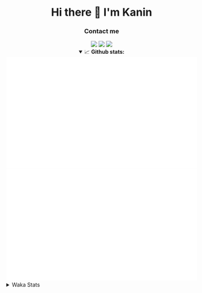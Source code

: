 <div align="center">
 <h1>Hi there 👋 I'm Kanin</h1>
 <h3>Contact me</h3>
 <a href="mailto:im@kanin.dev"><img src="https://img.shields.io/badge/gmail-%23D14836.svg?&style=for-the-badge&logo=gmail&logoColor=white"/></a>
 <a href="https://twitter.com/KaninDev"><img src="https://img.shields.io/badge/twitter-%231DA1F2.svg?&style=for-the-badge&logo=twitter&logoColor=white"/></a>
 <a href="https://www.linkedin.com/in/KaninDev"><img src="https://img.shields.io/badge/linkedin-%230077B5.svg?&style=for-the-badge&logo=linkedin&logoColor=white"/></a>
<details open>
  <summary>📈 <b>Github stats:</b></summary>
  <img src="https://github.com/Kanin/Kanin/blob/master/scripts/GitHubStats/generated/overview.svg"/>
  <img src="https://github.com/Kanin/Kanin/blob/master/scripts/GitHubStats/generated/languages.svg"/>
</details>
</div>

<details>
 <summary>Waka Stats</summary>

<!--START_SECTION:waka-->
![Profile Views](http://img.shields.io/badge/Profile%20Views-5-blue)

![Lines of code](https://img.shields.io/badge/From%20Hello%20World%20I%27ve%20Written-772025%20lines%20of%20code-blue)

**🐱 My Github Data** 

> 🏆 271 Contributions in the Year 2020
 > 
> 📦 4.4 kB Used in Github's Storage 
 > 
> 🚫 Not Opted to Hire
 > 
> 📜 6 Public Repositories
 > 
> 🔑 3 Private Repositories 

**I'm an Early 🐤** 

```text
🌞 Morning    92 commits     ███████░░░░░░░░░░░░░░░░░░   27.88% 
🌆 Daytime    107 commits    ████████░░░░░░░░░░░░░░░░░   32.42% 
🌃 Evening    71 commits     █████░░░░░░░░░░░░░░░░░░░░   21.52% 
🌙 Night      60 commits     ████░░░░░░░░░░░░░░░░░░░░░   18.18%

```
📅 **I'm Most Productive on Sunday** 

```text
Monday       65 commits     █████░░░░░░░░░░░░░░░░░░░░   19.7% 
Tuesday      40 commits     ███░░░░░░░░░░░░░░░░░░░░░░   12.12% 
Wednesday    49 commits     ███░░░░░░░░░░░░░░░░░░░░░░   14.85% 
Thursday     27 commits     ██░░░░░░░░░░░░░░░░░░░░░░░   8.18% 
Friday       31 commits     ██░░░░░░░░░░░░░░░░░░░░░░░   9.39% 
Saturday     46 commits     ███░░░░░░░░░░░░░░░░░░░░░░   13.94% 
Sunday       72 commits     █████░░░░░░░░░░░░░░░░░░░░   21.82%

```


📊 **This Week I Spent My Time On** 

```text
⌚︎ Time Zone: America/New_York

💬 Programming Languages: 
Python                   10 hrs 26 mins      ███████████░░░░░░░░░░░░░░   47.38% 
JSX                      5 hrs 11 mins       ██████░░░░░░░░░░░░░░░░░░░   23.58% 
SCSS                     4 hrs 50 mins       █████░░░░░░░░░░░░░░░░░░░░   21.96% 
JavaScript               48 mins             █░░░░░░░░░░░░░░░░░░░░░░░░   3.68% 
virtualenv               23 mins             ░░░░░░░░░░░░░░░░░░░░░░░░░   1.75%

🔥 Editors: 
PyCharm                  11 hrs 8 mins       ████████████░░░░░░░░░░░░░   50.53% 
IntelliJ                 10 hrs 54 mins      ████████████░░░░░░░░░░░░░   49.47%

🐱‍💻 Projects: 
Naila.py                 7 hrs 33 mins       ████████░░░░░░░░░░░░░░░░░   34.3% 
powerfnr                 6 hrs 37 mins       ███████░░░░░░░░░░░░░░░░░░   30.04% 
Kanin                    3 hrs 44 mins       ████░░░░░░░░░░░░░░░░░░░░░   16.94% 
TomsBot                  3 hrs 34 mins       ████░░░░░░░░░░░░░░░░░░░░░   16.22% 
PowerRep                 27 mins             ░░░░░░░░░░░░░░░░░░░░░░░░░   2.11%

💻 Operating System: 
Linux                    22 hrs 3 mins       █████████████████████████   100.0%

```

**I Mostly Code in Python** 

```text
Python                   17 repos            ███████████████████░░░░░░   77.27% 
JavaScript               2 repos             ██░░░░░░░░░░░░░░░░░░░░░░░   9.09% 
Kotlin                   1 repos             █░░░░░░░░░░░░░░░░░░░░░░░░   4.55% 
HTML                     1 repos             █░░░░░░░░░░░░░░░░░░░░░░░░   4.55% 
Java                     1 repos             █░░░░░░░░░░░░░░░░░░░░░░░░   4.55%

```


**Timeline**

![Chart not found](https://github.com/Kanin/Kanin/blob/master/charts/bar_graph.png) 


<!--END_SECTION:waka-->
</details>
